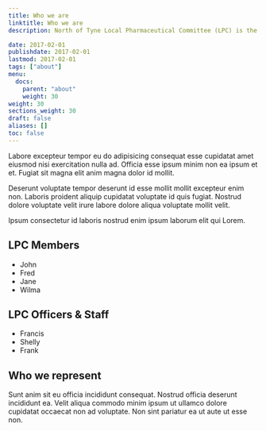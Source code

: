 ```yaml
---
title: Who we are
linktitle: Who we are
description: North of Tyne Local Pharmaceutical Committee (LPC) is the statutory organisation which represents all community pharmacies in Northumberland, Newcastle and North Tyneside.

date: 2017-02-01
publishdate: 2017-02-01
lastmod: 2017-02-01
tags: ["about"]
menu:
  docs:
    parent: "about"
    weight: 30
weight: 30
sections_weight: 30
draft: false
aliases: []
toc: false
---
```


Labore excepteur tempor eu do adipisicing consequat esse cupidatat amet eiusmod nisi exercitation nulla ad. Officia esse ipsum minim non ea ipsum et et. Fugiat sit magna elit anim magna dolor id mollit.

Deserunt voluptate tempor deserunt id esse mollit mollit excepteur enim non. Laboris proident aliquip cupidatat voluptate id quis fugiat. Nostrud dolore voluptate velit irure labore dolore aliqua voluptate mollit velit.

Ipsum consectetur id laboris nostrud enim ipsum laborum elit qui Lorem.



## LPC Members

* John
* Fred
* Jane
* Wilma

## LPC Officers & Staff


* Francis
* Shelly
* Frank

## Who we represent

Sunt anim sit eu officia incididunt consequat. Nostrud officia deserunt incididunt ea. Velit aliqua commodo minim ipsum ut ullamco dolore cupidatat occaecat non ad voluptate. Non sint pariatur ea ut aute ut esse non.